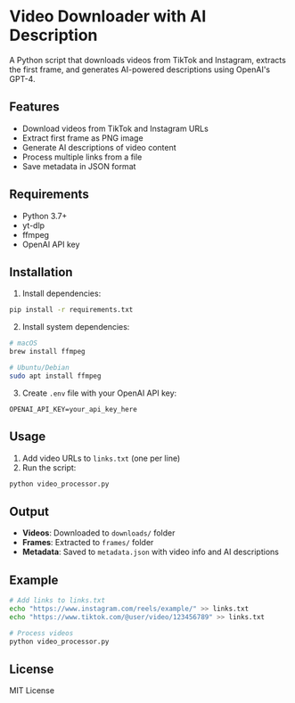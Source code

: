# Video Downloader with AI Description

A Python script that downloads videos from TikTok and Instagram, extracts the first frame, and generates AI-powered descriptions using OpenAI's GPT-4.

## Features

- Download videos from TikTok and Instagram URLs
- Extract first frame as PNG image
- Generate AI descriptions of video content
- Process multiple links from a file
- Save metadata in JSON format

## Requirements

- Python 3.7+
- yt-dlp
- ffmpeg
- OpenAI API key

## Installation

1. Install dependencies:
```bash
pip install -r requirements.txt
```

2. Install system dependencies:
```bash
# macOS
brew install ffmpeg

# Ubuntu/Debian
sudo apt install ffmpeg
```

3. Create `.env` file with your OpenAI API key:
```
OPENAI_API_KEY=your_api_key_here
```

## Usage

1. Add video URLs to `links.txt` (one per line)
2. Run the script:
```bash
python video_processor.py
```

## Output

- **Videos**: Downloaded to `downloads/` folder
- **Frames**: Extracted to `frames/` folder  
- **Metadata**: Saved to `metadata.json` with video info and AI descriptions

## Example

```bash
# Add links to links.txt
echo "https://www.instagram.com/reels/example/" >> links.txt
echo "https://www.tiktok.com/@user/video/123456789" >> links.txt

# Process videos
python video_processor.py
```

## License

MIT License
